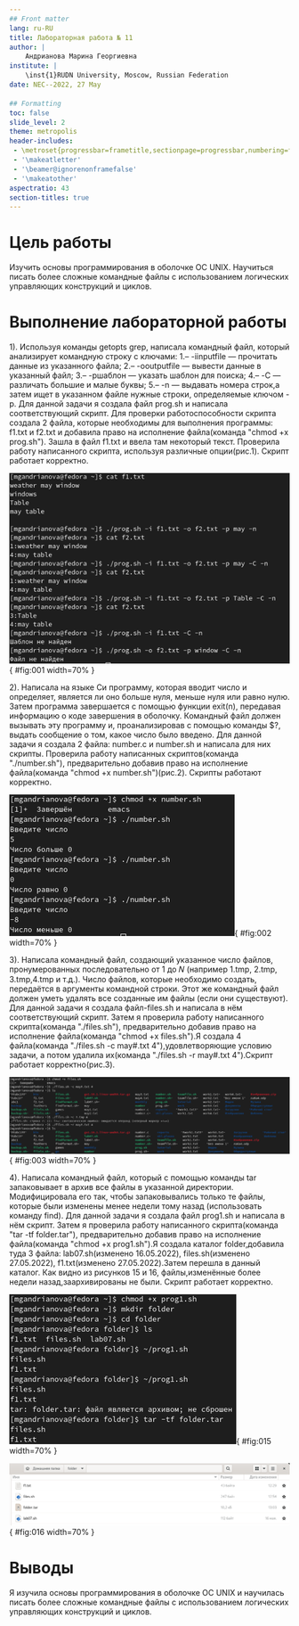 ```yaml
---
## Front matter
lang: ru-RU
title: Лабораторная работа № 11
author: |
	Андрианова Марина Георгиевна
institute: |
	\inst{1}RUDN University, Moscow, Russian Federation
date: NEC--2022, 27 May

## Formatting
toc: false
slide_level: 2
theme: metropolis
header-includes: 
 - \metroset{progressbar=frametitle,sectionpage=progressbar,numbering=fraction}
 - '\makeatletter'
 - '\beamer@ignorenonframefalse'
 - '\makeatother'
aspectratio: 43
section-titles: true
---
```


# Цель работы

Изучить основы программирования в оболочке ОС UNIX. Научиться писать более сложные командные файлы с использованием логических управляющих конструкций и циклов.

# Выполнение лабораторной работы

1). Используя команды getopts grep, написала командный файл, который анализирует командную строку с ключами:
1.– -iinputfile — прочитать данные из указанного файла;
2.– -ooutputfile — вывести данные в указанный файл;
3.– -pшаблон — указать шаблон для поиска;
4.– -C — различать большие и малые буквы;
5.– -n — выдавать номера строк,а затем ищет в указанном файле нужные строки, определяемые ключом -p.
Для данной задачи я создала файл prog.sh и написала соответствующий скрипт.
Для проверки работоспособности скрипта создала 2 файла, которые необходимы для выполнения программы: f1.txt и f2.txt и добавила право на исполнение файла(команда "chmod +x prog.sh"). Зашла в файл f1.txt и ввела там некоторый текст. Проверила работу написанного скрипта, используя различные опции(рис.1). Скрипт работает корректно.

![Проверка работы программы](image/5.png){ #fig:001 width=70% }

2). Написала на языке Си программу, которая вводит число и определяет, является ли оно больше нуля, меньше нуля или равно нулю. Затем программа завершается с помощью функции exit(n), передавая информацию о коде завершения в оболочку. Командный файл должен вызывать эту программу и, проанализировав с помощью команды $?, выдать сообщение о том, какое число было введено. Для данной задачи я создала 2 файла: number.c и number.sh и написала для них скрипты.
Проверила работу написанных скриптов(команда "./number.sh"), предварительно добавив право на исполнение файла(команда "chmod +x number.sh")(рис.2). Скрипты работают корректно.

![Проверка скрипта № 2](image/9.png){ #fig:002 width=70% }

3). Написала командный файл, создающий указанное число файлов, пронумерованных последовательно от 1 до 𝑁 (например 1.tmp, 2.tmp, 3.tmp,4.tmp и т.д.). Число файлов, которые необходимо создать, передаётся в аргументы командной строки. Этот же командный файл должен уметь удалять все созданные им файлы (если они существуют). Для данной задачи я создала файл-files.sh и написала в нём соответствующий скрипт.
Затем я проверила работу написанного скрипта(команда "./files.sh"), предварительно добавив право на исполнение файла(команда "chmod +x files.sh").Я создала 4 файла(команда "./files.sh -c may#.txt 4"),удовлетворяющие условию задачи, а потом удалила их(команда "./files.sh -r may#.txt 4").Скрипт работает корректно(рис.3).

![Проверка работы скрипта № 3](image/12.png){ #fig:003 width=70% }

4). Написала командный файл, который с помощью команды tar запаковывает в архив все файлы в указанной директории. Модифицировала его так, чтобы запаковывались только те файлы, которые были изменены менее недели тому назад (использовать команду find). Для данной задачи я создала файл prog1.sh и написала в нём скрипт.
Затем я проверила работу написанного скрипта(команда "tar -tf folder.tar"), предварительно добавив право на исполнение файла(команда "chmod +x prog1.sh").Я создала каталог folder,добавила туда 3 файла: lab07.sh(изменено 16.05.2022), files.sh(изменено 27.05.2022), f1.txt(изменено 27.05.2022).Затем перешла в данный каталог. Как видно из рисунков 15 и 16, файлы,изменённые более недели назад,заархивированы не были. Скрипт работает корректно.

![Проверка скрипта № 4](image/15.png){ #fig:015 width=70% }

![Результат после выполнения программы](image/16.png){ #fig:016 width=70% }

# Выводы

Я изучила основы программирования в оболочке ОС UNIX и научилась писать более сложные командные файлы с использованием логических управляющих конструкций и циклов.
